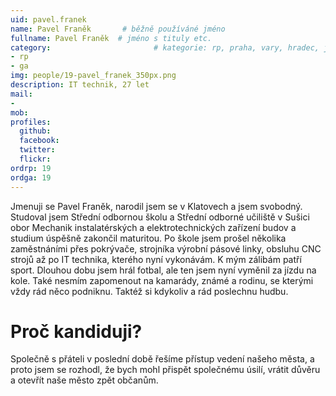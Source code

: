 ```yaml
---
uid: pavel.franek
name: Pavel Franěk       # běžně používáné jméno
fullname: Pavel Franěk  # jméno s tituly etc.
category:                       # kategorie: rp, praha, vary, hradec, jmk, senat
- rp
- ga
img: people/19-pavel_franek_350px.png
description: IT technik, 27 let
mail:
- 
mob: 
profiles:
  github:
  facebook:
  twitter:
  flickr:
ordrp: 19
ordga: 19
---
```

Jmenuji se Pavel Franěk, narodil jsem se v Klatovech a jsem svobodný. Studoval jsem Střední odbornou školu a Střední odborné učiliště v Sušici obor Mechanik instalatérských a elektrotechnických zařízení budov a studium úspěšně zakončil maturitou. Po škole jsem prošel několika zaměstnáními přes pokrývače, strojníka výrobní pásové linky, obsluhu CNC strojů až po IT technika, kterého nyní vykonávám. K mým zálibám patří sport. Dlouhou dobu jsem hrál fotbal, ale ten jsem nyní vyměnil za jízdu na kole. Také nesmím zapomenout na kamarády, známé a rodinu, se kterými vždy rád něco podniknu. Taktéž si kdykoliv a rád poslechnu hudbu. 

# Proč kandiduji?
Společně s přáteli v poslední době řešíme přístup vedení našeho města, a proto jsem se rozhodl, že bych mohl přispět společnému úsilí, vrátit důvěru a otevřít naše město zpět občanům.
